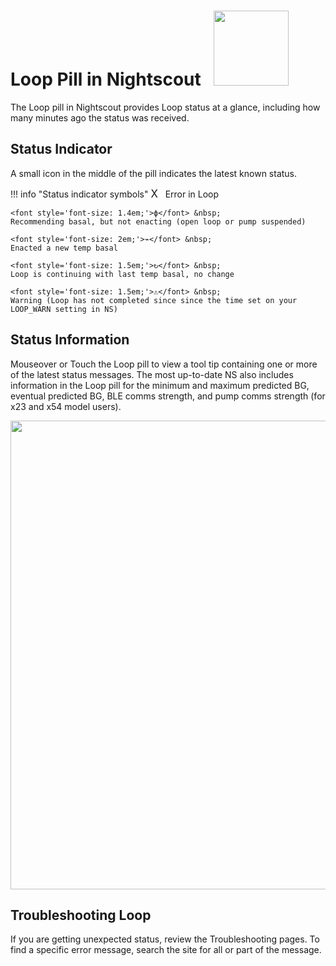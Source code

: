 # Loop Pill in Nightscout &nbsp; <img src="../img/loop_pill.jpg" width="120">

The Loop pill in Nightscout provides Loop status at a glance, including how many minutes ago the status was received.

## Status Indicator
A small icon in the middle of the pill indicates the latest known status.

!!! info "Status indicator symbols"
    <font style='font-size: 1.2em;'>X</font> &nbsp;
    Error in Loop

    <font style='font-size: 1.4em;'>ϕ</font> &nbsp;
    Recommending basal, but not enacting (open loop or pump suspended)

    <font style='font-size: 2em;'>⌁</font> &nbsp;
    Enacted a new temp basal

    <font style='font-size: 1.5em;'>↻</font> &nbsp;
    Loop is continuing with last temp basal, no change

    <font style='font-size: 1.5em;'>⚠</font> &nbsp;
    Warning (Loop has not completed since since the time set on your LOOP_WARN setting in NS)

## Status Information

Mouseover or Touch the Loop pill to view a tool tip containing one or more of the latest status messages. The most up-to-date NS also includes information in the Loop pill for the minimum and maximum predicted BG, eventual predicted BG, BLE comms strength, and pump comms strength (for x23 and x54 model users).

<img src="../img/loop_pill_message.png" width="750">

## Troubleshooting Loop
If you are getting unexpected status, review the Troubleshooting pages. To find a specific error message, search the site for all or part of the message.
